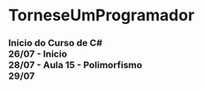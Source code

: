 # TorneseUmProgramador

<h3>Inicio do Curso de C#</h> <br/>
26/07 - Inicio <br/>
28/07 - Aula 15 - Polimorfismo <br/>
29/07
